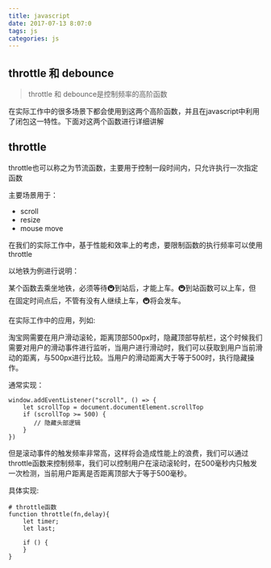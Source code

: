```yaml
---
title: javascript
date: 2017-07-13 8:07:0
tags: js
categories: js
---
```


## throttle 和 debounce

> throttle 和 debounce是控制频率的高阶函数

在实际工作中的很多场景下都会使用到这两个高阶函数，并且在javascript中利用了闭包这一特性。下面对这两个函数进行详细讲解
<div><!-- more--></div>

## throttle

throttle也可以称之为节流函数，主要用于控制一段时间内，只允许执行一次指定函数

主要场景用于：

* scroll
* resize
* mouse move

在我们的实际工作中，基于性能和效率上的考虑，要限制函数的执行频率可以使用throttle

以地铁为例进行说明：

某个函数去乘坐地铁，必须等待🚇到站后，才能上车。🚇到站函数可以上车，但在固定时间点后，不管有没有人继续上车，🚇将会发车。

在实际工作中的应用，列如:

淘宝网需要在用户滑动滚轮，距离顶部500px时，隐藏顶部导航栏，这个时候我们需要对用户的滑动事件进行监听，当用户进行滑动时，我们可以获取到用户当前滑动的距离，与500px进行比较。当用户的滑动距离大于等于500时，执行隐藏操作。

通常实现：

```
window.addEventListener("scroll", () => {
    let scrollTop = document.documentElement.scrollTop
    if (scrollTop >= 500) {
       // 隐藏头部逻辑
    }
})
```
但是滚动事件的触发频率非常高，这样将会造成性能上的浪费，我们可以通过throttle函数来控制频率，我们可以控制用户在滚动滚轮时，在500毫秒内只触发一次检测，当前用户距离是否距离顶部大于等于500毫秒。

具体实现:



```
# throttle函数
function throttle(fn,delay){
    let timer;
    let last;
    
    if () {
    }
}
```


